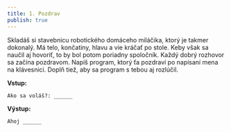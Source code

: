 ```yaml
---
title: 1. Pozdrav
publish: true
---
```


Skladáš si stavebnicu robotického domáceho miláčika, ktorý je takmer dokonalý. Má telo, končatiny, hlavu a vie kráčať po stole. Keby však sa naučil aj hovoriť, to by bol potom poriadny spoločník. Každý dobrý rozhovor sa začína pozdravom. Napíš program, ktorý ťa pozdraví po napísaní mena na klávesnici. Doplň tiež, aby sa program s tebou aj rozlúčil.

**Vstup:**
```
Ako sa voláš?: ______
```
**Výstup:**
```
Ahoj ______
```

